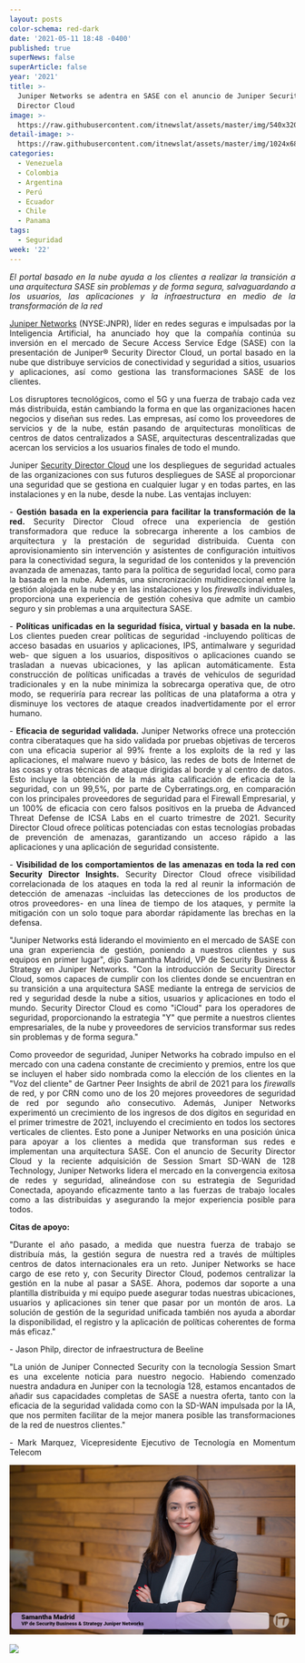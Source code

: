 ```yaml
---
layout: posts
color-schema: red-dark
date: '2021-05-11 18:48 -0400'
published: true
superNews: false
superArticle: false
year: '2021'
title: >-
  Juniper Networks se adentra en SASE con el anuncio de Juniper Security
  Director Cloud
image: >-
  https://raw.githubusercontent.com/itnewslat/assets/master/img/540x320/Samantha-Madrid-p.jpg
detail-image: >-
  https://raw.githubusercontent.com/itnewslat/assets/master/img/1024x680/Samantha-Madrid-g.jpg
categories:
  - Venezuela
  - Colombia
  - Argentina
  - Perú
  - Ecuador
  - Chile
  - Panama
tags:
  - Seguridad
week: '22'
---
```

<p style="text-align: justify;"><em>El portal basado en la nube ayuda a los clientes a realizar la transición a una arquitectura SASE sin problemas y de forma segura, salvaguardando a los usuarios, las aplicaciones y la infraestructura en medio de la transformación de la red</em></p>
<p style="text-align: justify;"><a href="https://www.juniper.net/us/en/?utm_medium=website&amp;utm_source=pressrelease&amp;utm_campaign=LNCH_AMER_SEC_MFL_21Q02">Juniper Networks</a> (NYSE:JNPR), líder en redes seguras e impulsadas por la Inteligencia Artificial, ha anunciado hoy que la compañía continúa su inversión en el mercado de Secure Access Service Edge (SASE) con la presentación de Juniper® Security Director Cloud, un portal basado en la nube que distribuye servicios de conectividad y seguridad a sitios, usuarios y aplicaciones, así como gestiona las transformaciones SASE de los clientes.</p>
<p style="text-align: justify;">Los disruptores tecnológicos, como el 5G y una fuerza de trabajo cada vez más distribuida, están cambiando la forma en que las organizaciones hacen negocios y diseñan sus redes. Las empresas, así como los proveedores de servicios y de la nube, están pasando de arquitecturas monolíticas de centros de datos centralizados a SASE, arquitecturas descentralizadas que acercan los servicios a los usuarios finales de todo el mundo.</p>
<p style="text-align: justify;">Juniper <a href="https://www.juniper.net/us/en/products-services/security/security-director/?utm_medium=website&amp;utm_source=pressrelease&amp;utm_campaign=LNCH_AMER_SEC_MFL_21Q02">Security Director Cloud</a> une los despliegues de seguridad actuales de las organizaciones con sus futuros despliegues de SASE al proporcionar una seguridad que se gestiona en cualquier lugar y en todas partes, en las instalaciones y en la nube, desde la nube. Las ventajas incluyen:</p>
<p style="text-align: justify;">- <strong>Gestión basada en la experiencia para facilitar la transformación de la red.</strong> Security Director Cloud ofrece una experiencia de gestión transformadora que reduce la sobrecarga inherente a los cambios de arquitectura y la prestación de seguridad distribuida. Cuenta con aprovisionamiento sin intervención y asistentes de configuración intuitivos para la conectividad segura, la seguridad de los contenidos y la prevención avanzada de amenazas, tanto para la política de seguridad local, como para la basada en la nube. Además, una sincronización multidireccional entre la gestión alojada en la nube y en las instalaciones y los <em>firewalls </em>individuales, proporciona una experiencia de gestión cohesiva que admite un cambio seguro y sin problemas a una arquitectura SASE.</p>
<p style="text-align: justify;">- <strong>Políticas unificadas en la seguridad física, virtual y basada en la nube.</strong> Los clientes pueden crear políticas de seguridad -incluyendo políticas de acceso basadas en usuarios y aplicaciones, IPS, antimalware y seguridad web- que siguen a los usuarios, dispositivos o aplicaciones cuando se trasladan a nuevas ubicaciones, y las aplican automáticamente. Esta construcción de políticas unificadas a través de vehículos de seguridad tradicionales y en la nube minimiza la sobrecarga operativa que, de otro modo, se requeriría para recrear las políticas de una plataforma a otra y disminuye los vectores de ataque creados inadvertidamente por el error humano.</p>
<p style="text-align: justify;">- <strong>Eficacia de seguridad validada.</strong> Juniper Networks ofrece una protección contra ciberataques que ha sido validada por pruebas objetivas de terceros con una eficacia superior al 99% frente a los exploits de la red y las aplicaciones, el malware nuevo y básico, las redes de bots de Internet de las cosas y otras técnicas de ataque dirigidas al borde y al centro de datos. Esto incluye la obtención de la más alta calificación de eficacia de la seguridad, con un 99,5%, por parte de Cyberratings.org, en comparación con los principales proveedores de seguridad para el Firewall Empresarial, y un 100% de eficacia con cero falsos positivos en la prueba de Advanced Threat Defense de ICSA Labs en el cuarto trimestre de 2021. Security Director Cloud ofrece políticas potenciadas con estas tecnologías probadas de prevención de amenazas, garantizando un acceso rápido a las aplicaciones y una aplicación de seguridad consistente.</p>
<p style="text-align: justify;">- <strong>Visibilidad de los comportamientos de las amenazas en toda la red con Security Director Insights.</strong> Security Director Cloud ofrece visibilidad correlacionada de los ataques en toda la red al reunir la información de detección de amenazas -incluidas las detecciones de los productos de otros proveedores- en una línea de tiempo de los ataques, y permite la mitigación con un solo toque para abordar rápidamente las brechas en la defensa.</p>
<p style="text-align: justify;">"Juniper Networks está liderando el movimiento en el mercado de SASE con una gran experiencia de gestión, poniendo a nuestros clientes y sus equipos en primer lugar", dijo Samantha Madrid, VP de Security Business &amp; Strategy en Juniper Networks. "Con la introducción de Security Director Cloud, somos capaces de cumplir con los clientes donde se encuentran en su transición a una arquitectura SASE mediante la entrega de servicios de red y seguridad desde la nube a sitios, usuarios y aplicaciones en todo el mundo. Security Director Cloud es como "iCloud" para los operadores de seguridad, proporcionando la estrategia "Y" que permite a nuestros clientes empresariales, de la nube y proveedores de servicios transformar sus redes sin problemas y de forma segura."</p>
<p style="text-align: justify;">Como proveedor de seguridad, Juniper Networks ha cobrado impulso en el mercado con una cadena constante de crecimiento y premios, entre los que se incluyen el haber sido nombrada como la elección de los clientes en la "Voz del cliente" de Gartner Peer Insights de abril de 2021 para los <em>firewalls</em> de red, y por CRN como uno de los 20 mejores proveedores de seguridad de red por segundo año consecutivo. Además, Juniper Networks experimentó un crecimiento de los ingresos de dos dígitos en seguridad en el primer trimestre de 2021, incluyendo el crecimiento en todos los sectores verticales de clientes. Esto pone a Juniper Networks en una posición única para apoyar a los clientes a medida que transforman sus redes e implementan una arquitectura SASE. Con el anuncio de Security Director Cloud y la reciente adquisición de Session Smart SD-WAN de 128 Technology, Juniper Networks lidera el mercado en la convergencia exitosa de redes y seguridad, alineándose con su estrategia de Seguridad Conectada, apoyando eficazmente tanto a las fuerzas de trabajo locales como a las distribuidas y asegurando la mejor experiencia posible para todos.</p>
<p style="text-align: justify;"><strong>Citas de apoyo: </strong></p>
<p style="text-align: justify;">"Durante el año pasado, a medida que nuestra fuerza de trabajo se distribuía más, la gestión segura de nuestra red a través de múltiples centros de datos internacionales era un reto. Juniper Networks se hace cargo de ese reto y, con Security Director Cloud, podemos centralizar la gestión en la nube al pasar a SASE. Ahora, podemos dar soporte a una plantilla distribuida y mi equipo puede asegurar todas nuestras ubicaciones, usuarios y aplicaciones sin tener que pasar por un montón de aros. La solución de gestión de la seguridad unificada también nos ayuda a abordar la disponibilidad, el registro y la aplicación de políticas coherentes de forma más eficaz."</p>
<p style="text-align: justify;">- Jason Philp, director de infraestructura de Beeline</p>
<p style="text-align: justify;">"La unión de Juniper Connected Security con la tecnología Session Smart es una excelente noticia para nuestro negocio. Habiendo comenzado nuestra andadura en Juniper con la tecnología 128, estamos encantados de añadir sus capacidades completas de SASE a nuestra oferta, tanto con la eficacia de la seguridad validada como con la SD-WAN impulsada por la IA, que nos permiten facilitar de la mejor manera posible las transformaciones de la red de nuestros clientes."</p>
<p style="text-align: justify;">- Mark Marquez, Vicepresidente Ejecutivo de Tecnología en Momentum Telecom</p>

![](https://raw.githubusercontent.com/itnewslat/assets/master/img/540x320/Samantha-Madrid-p.jpg)

<img src="https://tracker.metricool.com/c3po.jpg?hash=56f88a41e39ab42c063cc51676587a04"/>
